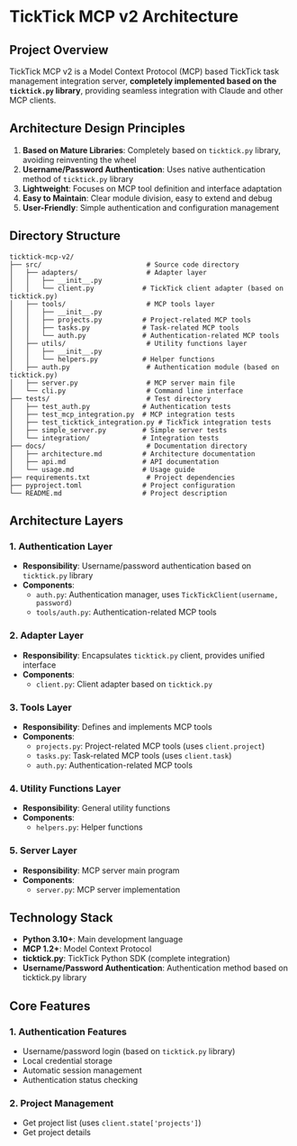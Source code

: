 # TickTick MCP v2 Architecture

## Project Overview

TickTick MCP v2 is a Model Context Protocol (MCP) based TickTick task management integration server, **completely implemented based on the `ticktick.py` library**, providing seamless integration with Claude and other MCP clients.

## Architecture Design Principles

1. **Based on Mature Libraries**: Completely based on `ticktick.py` library, avoiding reinventing the wheel
2. **Username/Password Authentication**: Uses native authentication method of `ticktick.py` library
3. **Lightweight**: Focuses on MCP tool definition and interface adaptation
4. **Easy to Maintain**: Clear module division, easy to extend and debug
5. **User-Friendly**: Simple authentication and configuration management

## Directory Structure

```
ticktick-mcp-v2/
├── src/                          # Source code directory
│   ├── adapters/                 # Adapter layer
│   │   ├── __init__.py
│   │   └── client.py            # TickTick client adapter (based on ticktick.py)
│   ├── tools/                    # MCP tools layer
│   │   ├── __init__.py
│   │   ├── projects.py          # Project-related MCP tools
│   │   ├── tasks.py             # Task-related MCP tools
│   │   └── auth.py              # Authentication-related MCP tools
│   ├── utils/                    # Utility functions layer
│   │   ├── __init__.py
│   │   └── helpers.py           # Helper functions
│   ├── auth.py                   # Authentication module (based on ticktick.py)
│   ├── server.py                 # MCP server main file
│   └── cli.py                    # Command line interface
├── tests/                        # Test directory
│   ├── test_auth.py             # Authentication tests
│   ├── test_mcp_integration.py  # MCP integration tests
│   ├── test_ticktick_integration.py # TickTick integration tests
│   ├── simple_server.py         # Simple server tests
│   └── integration/             # Integration tests
├── docs/                         # Documentation directory
│   ├── architecture.md          # Architecture documentation
│   ├── api.md                   # API documentation
│   └── usage.md                 # Usage guide
├── requirements.txt              # Project dependencies
├── pyproject.toml               # Project configuration
└── README.md                    # Project description
```

## Architecture Layers

### 1. Authentication Layer
- **Responsibility**: Username/password authentication based on `ticktick.py` library
- **Components**:
  - `auth.py`: Authentication manager, uses `TickTickClient(username, password)`
  - `tools/auth.py`: Authentication-related MCP tools

### 2. Adapter Layer
- **Responsibility**: Encapsulates `ticktick.py` client, provides unified interface
- **Components**:
  - `client.py`: Client adapter based on `ticktick.py`

### 3. Tools Layer
- **Responsibility**: Defines and implements MCP tools
- **Components**:
  - `projects.py`: Project-related MCP tools (uses `client.project`)
  - `tasks.py`: Task-related MCP tools (uses `client.task`)
  - `auth.py`: Authentication-related MCP tools

### 4. Utility Functions Layer
- **Responsibility**: General utility functions
- **Components**:
  - `helpers.py`: Helper functions

### 5. Server Layer
- **Responsibility**: MCP server main program
- **Components**:
  - `server.py`: MCP server implementation

## Technology Stack

- **Python 3.10+**: Main development language
- **MCP 1.2+**: Model Context Protocol
- **ticktick.py**: TickTick Python SDK (complete integration)
- **Username/Password Authentication**: Authentication method based on ticktick.py library

## Core Features

### 1. Authentication Features
- Username/password login (based on `ticktick.py` library)
- Local credential storage
- Automatic session management
- Authentication status checking

### 2. Project Management
- Get project list (uses `client.state['projects']`)
- Get project details 